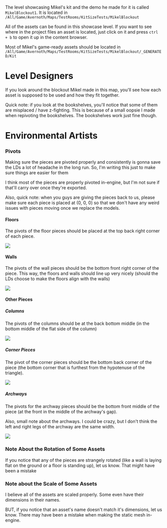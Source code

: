 The level showcasing Mikel's kit and the demo he made for it is called `MikelBlockout1`. It is located in `/All/Game/Avernoth/Maps/TestRooms/KitSizeTests/MikelBlockout`

All of the assets can be found in this showcase level. If you want to see where in the project files an asset is located, just click on it and press `ctrl + b` to open it up in the content browser.

Most of Mikel's game-ready assets should be located in `/All/Game/Avernoth/Maps/TestRooms/KitSizeTests/MikelBlockout/_GENERATED/Kit`

# Level Designers

If you look around the blockout Mikel made in this map, you'll see how each asset is supposed to be used and how they fit together.

Quick note: if you look at the bookshelves, you'll notice that some of them are misplaced / have z-fighting. This is because of a small oopsie I made when repivoting the bookshelves. The bookshelves work just fine though.

# Environmental Artists
### Pivots

Making sure the pieces are pivoted properly and consistently is gonna save the LDs a lot of headache in the long run. So, I'm writing this just to make sure things are easier for them

I think most of the pieces are properly pivoted in-engine, but I'm not sure if that'll carry over once they're exported.

Also, quick note: when you guys are giving the pieces back to us, please make sure each piece is placed at (0, 0, 0) so that we don't have any weird issues with pieces moving once we replace the models.

#### Floors

The pivots of the floor pieces should be placed at the top back right corner of each piece.

![](<../../../_Meta/Attachments/Pasted image 20250603182722.png>)

#### Walls

The pivots of the wall pieces should be the bottom front right corner of the piece. This way, the floors and walls should line up very nicely (should the LDs choose to make the floors align with the walls)

![](<../../../_Meta/Attachments/Pasted image 20250603182827.png>)

#### Other Pieces

##### Columns
The pivots of the columns should be at the back bottom middle (in the bottom middle of the flat side of the column)

![](<../../../_Meta/Attachments/Pasted image 20250603182905.png>)

##### Corner Pieces

The pivot of the corner pieces should be the bottom back corner of the piece (the bottom corner that is furthest from the hypotenuse of the triangle).

![](<../../../_Meta/Attachments/Pasted image 20250603183036.png>)

##### Archways

The pivots for the archway pieces should be the bottom front middle of the piece (at the front in the middle of the archway's gap).

Also, small note about the archways. I could be crazy, but I don't think the left and right legs of the archway are the same width.

![](<../../../_Meta/Attachments/Pasted image 20250603183152.png>)

### Note About the Rotation of Some Assets

If you notice that any of the pieces are strangely rotated (like a wall is laying flat on the ground or a floor is standing up), let us know. That might have been a mistake

### Note about the Scale of Some Assets

I believe all of the assets are scaled properly. Some even have their dimensions in their names.

BUT, if you notice that an asset's name doesn't match it's dimensions, let us know. There may have been a mistake when making the static mesh in-engine.
